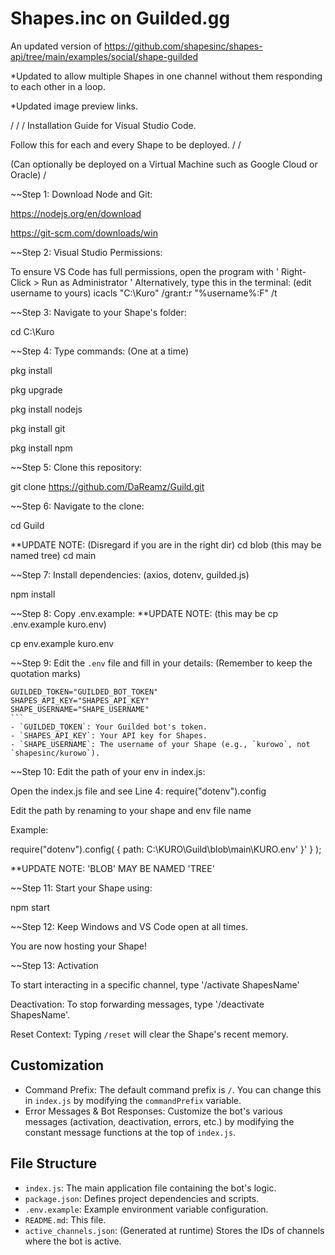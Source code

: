 # Shapes.inc on Guilded.gg

An updated version of https://github.com/shapesinc/shapes-api/tree/main/examples/social/shape-guilded

*Updated to allow multiple Shapes in one channel without them responding to each other in a loop.

*Updated image preview links.



/ / / Installation Guide for Visual Studio Code.


Follow this for each and every Shape to be deployed.
/ 
/ 

(Can optionally be deployed on a Virtual Machine such as Google Cloud or Oracle)
/ 


~~Step 1: Download Node and Git:

https://nodejs.org/en/download

https://git-scm.com/downloads/win


~~Step 2: Visual Studio Permissions:

To ensure VS Code has full permissions, open the program with ' Right-Click > Run as Administrator '
Alternatively, type this in the terminal: (edit username to yours)
icacls "C:\Kuro" /grant:r "%username%:F" /t


~~Step 3: Navigate to your Shape's folder:

cd C:\Kuro


~~Step 4: Type commands: (One at a time)

pkg install

pkg upgrade

pkg install nodejs

pkg install git

pkg install npm




~~Step 5: Clone this repository:

git clone https://github.com/DaReamz/Guild.git


~~Step 6: Navigate to the clone:

cd Guild

**UPDATE NOTE: (Disregard if you are in the right dir) cd blob (this may be named tree) cd main


~~Step 7: Install dependencies: (axios, dotenv, guilded.js)

npm install


~~Step 8: Copy .env.example:    **UPDATE NOTE: (this may be cp .env.example kuro.env)

cp env.example kuro.env


~~Step 9: Edit the `.env` file and fill in your details: (Remember to keep the quotation marks)

    GUILDED_TOKEN="GUILDED_BOT_TOKEN"
    SHAPES_API_KEY="SHAPES_API_KEY"
    SHAPE_USERNAME="SHAPE_USERNAME"
    ```
    - `GUILDED_TOKEN`: Your Guilded bot's token.
    - `SHAPES_API_KEY`: Your API key for Shapes.
    - `SHAPE_USERNAME`: The username of your Shape (e.g., `kurowo`, not `shapesinc/kurowo`).


~~Step 10: Edit the path of your env in index.js:

Open the index.js file and see Line 4: require("dotenv").config


Edit the path by renaming to your shape and env file name


Example: 

require("dotenv").config( { path: C:\KURO\Guild\blob\main\KURO.env' }' } );


**UPDATE NOTE: 'BLOB' MAY BE NAMED 'TREE'



~~Step 11: Start your Shape using:

npm start


~~Step 12: Keep Windows and VS Code open at all times.

You are now hosting your Shape!


~~Step 13: Activation

To start interacting in a specific channel, type '/activate ShapesName'


Deactivation: To stop forwarding messages, type '/deactivate ShapesName'.

Reset Context: Typing `/reset` will clear the Shape's recent memory.


## Customization
-   Command Prefix: The default command prefix is `/`. You can change this in `index.js` by modifying the `commandPrefix` variable.
-   Error Messages & Bot Responses: Customize the bot's various messages (activation, deactivation, errors, etc.) by modifying the constant message functions at the top of `index.js`.

## File Structure
-   `index.js`: The main application file containing the bot's logic.
-   `package.json`: Defines project dependencies and scripts.
-   `.env.example`: Example environment variable configuration.
-   `README.md`: This file.
-   `active_channels.json`: (Generated at runtime) Stores the IDs of channels where the bot is active.



